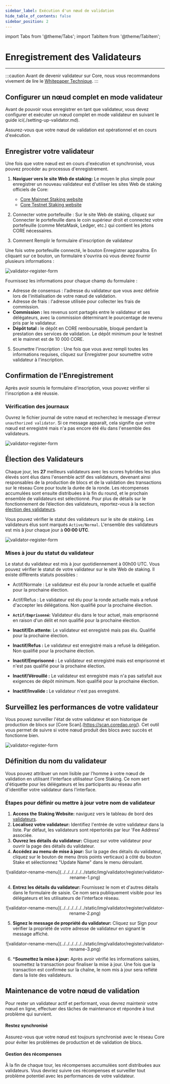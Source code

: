 ```yaml
---
sidebar_label: Exécution d'un nœud de validation
hide_table_of_contents: false
sidebar_position: 2
---
```


import Tabs from '@theme/Tabs';
import TabItem from '@theme/TabItem';

# Enregistrement des Validateurs

---

:::caution
Avant de devenir validateur sur Core, nous vous recommandons vivement de lire le [Whitepaper Technique](https://whitepaper.coredao.org/).
:::

## Configurer un nœud complet en mode validateur

Avant de pouvoir vous enregistrer en tant que validateur, vous devez configurer et exécuter un nœud complet en mode validateur en suivant le guide ici(./setting-up-validator.md).

Assurez-vous que votre nœud de validation est opérationnel et en cours d'exécution.

## Enregistrer votre validateur

Une fois que votre nœud est en cours d'exécution et synchronisé, vous pouvez procéder au processus d'enregistrement.

1. **Naviguer vers le site Web de staking:** Le moyen le plus simple pour enregistrer un nouveau validateur est d'utiliser les sites Web de staking officiels de Core:

    - [Core Mainnet Staking website](https://stake.coredao.org/become-validator)
    - [Core Testnet Staking website](https://stake.test2.btcs.network/become-validator)

2. Connecter votre portefeuille : Sur le site Web de staking, cliquez sur Connecter le portefeuille dans le coin supérieur droit et connectez votre portefeuille (comme MetaMask, Ledger, etc.) qui contient les jetons CORE nécessaires.

3. Comment Remplir le formulaire d'inscription de validateur

Une fois votre portefeuille connecté, le bouton Enregistrer apparaîtra. En cliquant sur ce bouton, un formulaire s'ouvrira où vous devrez fournir plusieurs informations :

![validator-register-form](../../../../../../static/img/validator/validator-regitration.png)

Fournissez les informations pour chaque champ du formulaire :

- Adresse de consensus : l'adresse du validateur que vous avez définie lors de l'initialisation de votre nœud de validation.
- Adresse de frais : l'adresse utilisée pour collecter les frais de commission.
- **Commission :** les revenus sont partagés entre le validateur et ses délégateurs, avec la commission déterminant le pourcentage de revenu pris par le validateur.
- **Dépôt total :** le dépôt en CORE remboursable, bloqué pendant la prestation des services de validation. Le dépôt minimum pour le testnet et le mainnet est de 10 000 CORE.

5. Soumettre l'inscription : Une fois que vous avez rempli toutes les informations requises, cliquez sur Enregistrer pour soumettre votre validateur à l'inscription.

## Confirmation de l'Enregistrement

Après avoir soumis le formulaire d'inscription, vous pouvez vérifier si l'inscription a été réussie.

### Vérification des journaux

Ouvrez le fichier journal de votre nœud et recherchez le message d'erreur `unauthorized validator`. Si ce message apparaît, cela signifie que votre nœud est enregistré mais n'a pas encore été élu dans l'ensemble des validateurs.

![validator-register-form](../../../../../../static/img/validator/register/validator-register-2.avif)

## Élection des Validateurs

Chaque jour, les **27** meilleurs validateurs avec les scores hybrides les plus élevés sont élus dans l'ensemble actif des validateurs, devenant ainsi responsables de la production de blocs et de la validation des transactions sur le réseau Core pour toute la durée de la ronde. Les récompenses accumulées sont ensuite distribuées à la fin du round, et le prochain ensemble de validateurs est sélectionné. Pour plus de détails sur le fonctionnement de l’élection des validateurs, reportez-vous à la section [élection des validateurs](./validator-election.md).

Vous pouvez vérifier le statut des validateurs sur le site de staking. Les validateurs élus sont marqués `Active/Normal`. L'ensemble des validateurs est mis à jour chaque jour à **00:00 UTC**.

![validator-register-form](../../../../../../static/img/validator/validator-status.png)

### Mises à jour du statut du validateur

Le statut du validateur est mis à jour quotidiennement à 00h00 UTC. Vous pouvez vérifier le statut de votre validateur sur le site Web de staking. Il existe différents statuts possibles :

- Actif/Normale : Le validateur est élu pour la ronde actuelle et qualifié pour la prochaine élection.

- Actif/Refus : Le validateur est élu pour la ronde actuelle mais a refusé d'accepter les délégations. Non qualifié pour la prochaine élection.

- **`Actif/Emprisonné`:** Validateur élu dans le tour actuel, mais emprisonné en raison d'un délit et non qualifié pour la prochaine élection.

- **Inactif/En attente:** Le validateur est enregistré mais pas élu. Qualifié pour la prochaine élection.

- **Inactif/Refus :** Le validateur est enregistré mais a refusé la délégation. Non qualifié pour la prochaine élection.

- **Inactif/Emprisonné :** Le validateur est enregistré mais est emprisonné et n'est pas qualifié pour la prochaine élection.

- **Inactif/Vérouillé :** Le validateur est enregistré mais n'a pas satisfait aux exigences de dépôt minimum. Non qualifié pour la prochaine élection.

- **Inactif/Invalide :** Le validateur n'est pas enregistré.

## Surveillez les performances de votre validateur

Vous pouvez surveiller l'état de votre validateur et son historique de production de blocs sur [Core Scan].(https://scan.coredao.org/). Cet outil vous permet de suivre si votre nœud produit des blocs avec succès et fonctionne bien.

![validator-register-form](../../../../../../static/img/validator/register/validator-register-4.webp)

## Définition du nom du validateur

Vous pouvez attribuer un nom lisible par l'homme à votre nœud de validation en utilisant l'interface utilisateur Core Staking. Ce nom sert d'étiquette pour les délégateurs et les participants au réseau afin d'identifier votre validateur dans l'interface.

### Étapes pour définir ou mettre à jour votre nom de validateur

1. **Access the Staking Website:** naviguez vers le tableau de bord des [validateurs](https://stake.coredao.org/validators).
2. **Localisez votre validateur:** Identifiez l'entrée de votre validateur dans la liste. Par défaut, les validateurs sont répertoriés par leur 'Fee Address' associée.
3. **Ouvrez les détails du validateur:** Cliquez sur votre validateur pour ouvrir la page des détails du validateur.
4. **Accédez au menu de mise à jour:** Sur la page des détails du validateur, cliquez sur le bouton de menu (trois points verticaux) à côté du bouton Stake et sélectionnez "Update Name" dans le menu déroulant.

<p align="center">
![validator-rename-menu](../../../../../../static/img/validator/register/validator-rename-1.png)
</p>

4. **Entrez les détails du validateur:** Fournissez le nom et d'autres détails dans le formulaire de saisie. Ce nom sera publiquement visible pour les délégateurs et les utilisateurs de l'interface réseau.

<p align="center">
![validator-rename-menu](../../../../../../static/img/validator/register/validator-rename-2.png)
</p>

5. **Signez le message de propriété du validateur:** Cliquez sur Sign pour vérifier la propriété de votre adresse de validateur en signant le message affiché.

<p align="center">
![validator-rename-menu](../../../../../../static/img/validator/register/validator-rename-3.png)
</p>

6. ***Soumettez la mise à jour:** Après avoir vérifié les informations saisies, soumettez la transaction pour finaliser la mise à jour. Une fois que la transaction est confirmée sur la chaîne, le nom mis à jour sera reflété dans la liste des validateurs.

## Maintenance de votre nœud de validation

Pour rester un validateur actif et performant, vous devrez maintenir votre nœud en ligne, effectuer des tâches de maintenance et répondre à tout problème qui survient.

#### Restez synchronisé

Assurez-vous que votre nœud est toujours synchronisé avec le réseau Core pour éviter les problèmes de production et de validation de blocs.

#### Gestion des récompenses

À la fin de chaque tour, les récompenses accumulées sont distribuées aux validateurs. Vous devriez suivre ces récompenses et surveiller tout problème potentiel avec les performances de votre validateur.